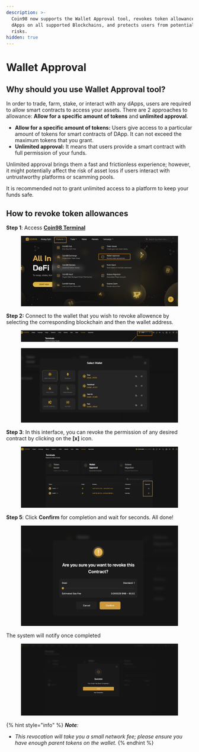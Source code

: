 ```yaml
---
description: >-
  Coin98 now supports the Wallet Approval tool, revokes token allowances from
  dApps on all supported Blockchains, and protects users from potential loss
  risks.
hidden: true
---
```


# Wallet Approval

## **Why should you use Wallet Approval tool?** <a href="#id-72ey2t569dtb" id="id-72ey2t569dtb"></a>

In order to trade, farm, stake, or interact with any dApps, users are required to allow smart contracts to access your assets. There are 2 approaches to allowance: **Allow for a specific amount of tokens** and **unlimited approval**.

* **Allow for a specific amount of tokens:** Users give access to a particular amount of tokens for smart contracts of DApp. It can not exceed the maximum tokens that you grant.
* **Unlimited approval:** It means that users provide a smart contract with full permission of your funds.

Unlimited approval brings them a fast and frictionless experience; however, it might potentially affect the risk of asset loss if users interact with untrustworthy platforms or scamming pools.

It is recommended not to grant unlimited access to a platform to keep your funds safe.

## **How to revoke token allowances** <a href="#xoh6hdl2djv3" id="xoh6hdl2djv3"></a>

**Step 1**: Access [**Coin98 Terminal**](https://terminals.coin98.com/)

<figure><img src="../../.gitbook/assets/Screenshot 0006-06-22 at 21.55.58.png" alt=""><figcaption></figcaption></figure>

**Step 2:** Connect to the wallet that you wish to revoke allowence by selecting the corresponding blockchain and then the wallet address.

<figure><img src="../../.gitbook/assets/Screenshot 0006-06-22 at 21.57.41.png" alt=""><figcaption></figcaption></figure>

<figure><img src="../../.gitbook/assets/image (8).png" alt=""><figcaption></figcaption></figure>

**Step 3**: In this interface, you can revoke the permission of any desired contract by clicking on the **\[x]** icon.

<figure><img src="../../.gitbook/assets/Screenshot 0006-06-22 at 22.00.48.png" alt=""><figcaption></figcaption></figure>

**Step 5**: Click **Confirm** for completion and wait for seconds. All done!

<figure><img src="../../.gitbook/assets/Screenshot 0006-06-22 at 22.01.27.png" alt=""><figcaption></figcaption></figure>

The system will notify once completed

<figure><img src="../../.gitbook/assets/image (9).png" alt=""><figcaption></figcaption></figure>

{% hint style="info" %}
_**Note**:_

* _This revocation will take you a small network fee; please ensure you have enough parent tokens on the wallet._
{% endhint %}
